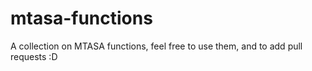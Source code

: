 # mtasa-functions
A collection on MTASA functions, feel free to use them, and to add pull requests :D

